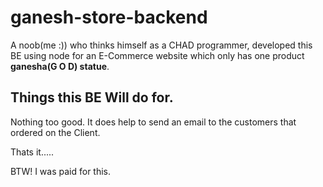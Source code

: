 # ganesh-store-backend

A noob(me :)) who thinks himself as a CHAD programmer, developed this BE using node for an E-Commerce  website which only has one product **ganesha(G O D) statue**.


## Things this BE Will do for.

Nothing too good. It does help to send an email to the customers that ordered on the Client.

Thats it.....

BTW! I was paid for this.
